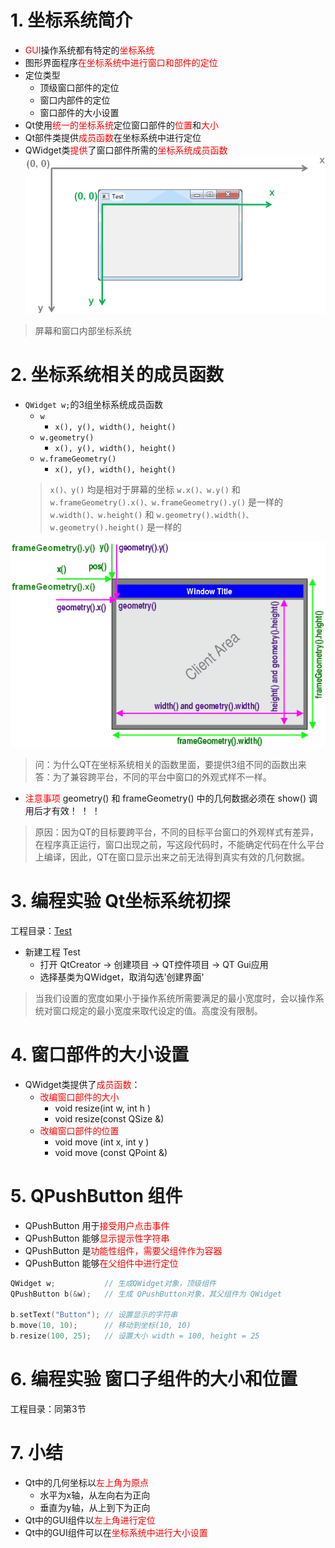 # 1. 坐标系统简介
- <font color=red>GUI</font>操作系统都有特定的<font color=red>坐标系统</font>
- 图形界面程序<font color=red>在坐标系统中进行窗口和部件的定位</font>
- 定位类型
    - 顶级窗口部件的定位
    - 窗口内部件的定位
    - 窗口部件的大小设置
- Qt使用<font color=red>统一的坐标系统</font>定位窗口部件的<font color=red>位置</font>和<font color=red>大小</font>
- Qt部件类提供<font color=red>成员函数</font>在坐标系统中进行定位
- QWidget类<font color=red>提供</font>了窗口部件所需的<font color=red>坐标系统成员函数</font>
![](vx_images/007_1.png)
> 屏幕和窗口内部坐标系统

# 2. 坐标系统相关的成员函数
- `QWidget w;`的3组坐标系统成员函数
    - `w`
        - `x(), y(), width(), height()`
    - `w.geometry()`
        - `x(), y(), width(), height()`
    - `w.frameGeometry()`
        - `x(), y(), width(), height()`
    > `x()、y()` 均是相对于屏幕的坐标
    > `w.x()、w.y()` 和 `w.frameGeometry().x()、w.frameGeometry().y()` 是一样的
    > `w.width()、w.height()` 和 `w.geometry().width()、w.geometry().height()` 是一样的

![](vx_images/007_2.png)
> 问：为什么QT在坐标系统相关的函数里面，要提供3组不同的函数出来
> 答：为了兼容跨平台，不同的平台中窗口的外观式样不一样。

- <font color=red>注意事项</font>
geometry() 和 frameGeometry() 中的几何数据必须在 show() 调用后才有效！ ！ ！
> 原因：因为QT的目标要跨平台，不同的目标平台窗口的外观样式有差异，在程序真正运行，窗口出现之前，写这段代码时，不能确定代码在什么平台上编译，因此，QT在窗口显示出来之前无法得到真实有效的几何数据。

# 3. 编程实验 Qt坐标系统初探
工程目录：[Test](vx_attachments\007_coordinate_system_in_QT\Test)

- 新建工程 Test
    - 打开 QtCreator -> 创建项目 -> QT控件项目 -> QT Gui应用
    - 选择基类为QWidget，取消勾选'创建界面'

> 当我们设置的宽度如果小于操作系统所需要满足的最小宽度时，会以操作系统对窗口规定的最小宽度来取代设定的值。高度没有限制。

# 4. 窗口部件的大小设置
- QWidget类提供了<font color=red>成员函数</font>：
    - <font color=red>改编窗口部件的大小</font>
        - void resize(int w, int h )
        - void resize(const QSize &)
    - <font color=red>改编窗口部件的位置</font>
        - void move (int x, int y )
        - void move (const QPoint &)

# 5. QPushButton 组件
- QPushButton 用于<font color=red>接受用户点击事件</font>
- QPushButton 能够<font color=red>显示提示性字符串</font>
- QPushButton 是<font color=red>功能性组件，需要父组件作为容器</font>
- QPushButton 能够<font color=red>在父组件中进行定位</font>

```c
QWidget w;           // 生成QWidget对象，顶级组件
QPushButton b(&w);   // 生成 QPushButton对象，其父组件为 QWidget

b.setText("Button"); // 设置显示的字符串
b.move(10, 10);      // 移动到坐标(10, 10)
b.resize(100, 25);   // 设置大小 width = 100, height = 25
```

# 6. 编程实验 窗口子组件的大小和位置
工程目录：同第3节

# 7. 小结
- Qt中的几何坐标以<font color=red>左上角为原点</font>
    - 水平为x轴，从左向右为正向
    - 垂直为y轴，从上到下为正向
- Qt中的GUI组件以<font color=red>左上角进行定位</font>
- Qt中的GUI组件可以在<font color=red>坐标系统中进行大小设置</font>
